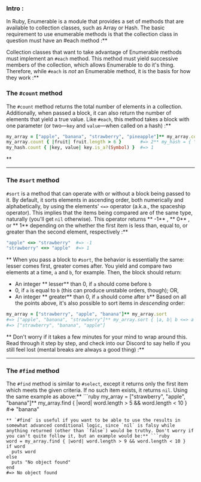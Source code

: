 ### Intro :
>
In Ruby, Enumerable is a module that provides a set of methods that are available to collection classes, such as Array or Hash. The basic requirement to use enumerable methods is that the collection class in question must have an #each method :**

Collection classes that want to take advantage of Enumerable methods must implement an `#each` method. This method must yield successive members of the collection, which allows Enumerable to do it's thing. Therefore, while `#each` is *not* an Enumerable method, it is the basis for how they work :**


### The `#count` method
The `#count` method returns the total number of elements in a collection. Additionally, when passed a block, it can also return the number of elements that yield a true value. Like `#each`, this method takes a block with one parameter (or two&mdash;`key` and `value`&mdash;when called on a hash) :**

```ruby
my_array = ["apple", "banana", "strawberry", "pineapple"]** my_array.count                                    #=> 4
my_array.count { |fruit| fruit.length > 6 }       #=> 2** my_hash = { "one" => 1, "two" => 2, "three" => 3, four: 4 }** my_hash.count                                     #=> 4
my_hash.count { |key, value| key.is_a?(Symbol) }  #=> 1
```
** 

---


### The `#sort` method
`#sort` is a method that can operate with or without a block being passed to it. By default, it sorts elements in ascending order, both numerically and alphabetically, by using the elements' `<=>` operator (a.k.a., the spaceship operator). This implies that the items being compared are of the same type, naturally (you'll get `nil` otherwise). This operator returns ** -1** , ** 0** , or ** 1**  depending on the whether the first item is less than, equal to, or greater than the second element, respectively :**

```ruby
"apple" <=> "strawberry"  #=> -1
"strawberry" <=> "apple"  #=> 1
```
** When you pass a block to `#sort`, the behavior is essentially the same: lesser comes first, greater comes after. You yield and compare two elements at a time, `a` and `b`, for example. Then, the block should return:
* An integer ** lesser**  than 0, if `a` should come before `b`
* 0, if `a` is equal to `b` (this can produce unstable orders, though); OR,
* An integer ** greater**  than 0, if `a` should come after `b`** Based on all the points above, it's also possible to sort items in *descending* order:
```ruby
my_array = ["strawberry", "apple", "banana"]** my_array.sort
#=> ["apple", "banana", "strawberry"]** my_array.sort { |a, b| b <=> a }
#=> ["strawberry", "banana", "apple"]
```
** Don't worry if it takes a few minutes for your mind to wrap around this. Read through it step by step, and check into our Discord to say hello if you still feel lost (mental breaks are always a good thing) :**



---


### The `#find` method
The `#find` method is similar to `#select`, except it returns only the first item which meets the given criteria. If no such item exists, it returns `nil`. Using the same example as above:** ```ruby
my_array = ["strawberry", "apple", "banana"]** my_array.find { |word| word.length > 5 && word.length < 10 }
#=> "banana"
```
** `#find` is useful if you want to be able to use the results in somewhat advanced conditional logic, since `nil` is falsy while anything returned (other than `false`) would be truthy. Don't worry if you can't quite follow it, but an example would be:** ```ruby
word = my_array.find { |word| word.length > 9 && word.length < 10 }
if word
  puts word
else
  puts "No object found"
end
#=> No object found
```
